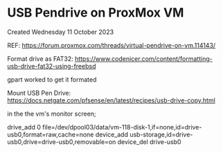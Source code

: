 # USB Pendrive on ProxMox VM
Created Wednesday 11 October 2023

REF: <https://forum.proxmox.com/threads/virtual-pendrive-on-vm.114143/>

Format drive as FAT32: <https://www.codenicer.com/content/formatting-usb-drive-fat32-using-freebsd>

gpart worked to get it formated

Mount USB Pen Drive: <https://docs.netgate.com/pfsense/en/latest/recipes/usb-drive-copy.html>

in the the vm's monitor screen;

drive_add 0 file=/dev/dpool03/data/vm-118-disk-1,if=none,id=drive-usb0,format=raw,cache=none
device_add usb-storage,id=drive-usb0,drive=drive-usb0,removable=on
device_del drive-usb0


